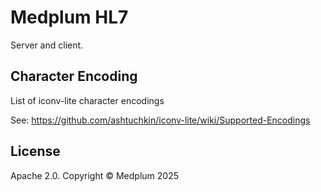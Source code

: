 # Medplum HL7

Server and client.

## Character Encoding

List of iconv-lite character encodings

See: https://github.com/ashtuchkin/iconv-lite/wiki/Supported-Encodings

## License

Apache 2.0. Copyright &copy; Medplum 2025
